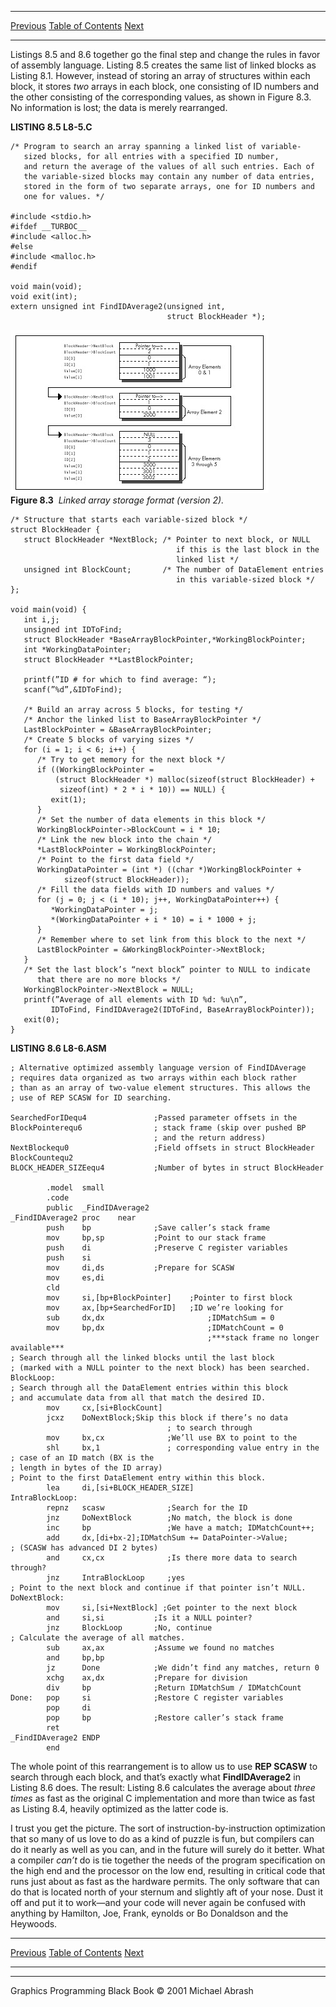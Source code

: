   ------------------------ --------------------------------- --------------------
  [Previous](08-04.html)   [Table of Contents](index.html)   [Next](09-01.html)
  ------------------------ --------------------------------- --------------------

Listings 8.5 and 8.6 together go the final step and change the rules in
favor of assembly language. Listing 8.5 creates the same list of linked
blocks as Listing 8.1. However, instead of storing an array of
structures within each block, it stores *two* arrays in each block, one
consisting of ID numbers and the other consisting of the corresponding
values, as shown in Figure 8.3. No information is lost; the data is
merely rearranged.

**LISTING 8.5 L8-5.C**

    /* Program to search an array spanning a linked list of variable-
       sized blocks, for all entries with a specified ID number,
       and return the average of the values of all such entries. Each of
       the variable-sized blocks may contain any number of data entries,
       stored in the form of two separate arrays, one for ID numbers and
       one for values. */

    #include <stdio.h>
    #ifdef __TURBOC__
    #include <alloc.h>
    #else
    #include <malloc.h>
    #endif

    void main(void);
    void exit(int);
    extern unsigned int FindIDAverage2(unsigned int,
                                       struct BlockHeader *);

![](images/08-03.jpg)\
 **Figure 8.3**  *Linked array storage format (version 2).*

    /* Structure that starts each variable-sized block */
    struct BlockHeader {
       struct BlockHeader *NextBlock; /* Pointer to next block, or NULL
                                         if this is the last block in the
                                         linked list */
       unsigned int BlockCount;       /* The number of DataElement entries
                                         in this variable-sized block */
    };

    void main(void) {
       int i,j;
       unsigned int IDToFind;
       struct BlockHeader *BaseArrayBlockPointer,*WorkingBlockPointer;
       int *WorkingDataPointer;
       struct BlockHeader **LastBlockPointer;

       printf(”ID # for which to find average: “);
       scanf(”%d”,&IDToFind);

       /* Build an array across 5 blocks, for testing */
       /* Anchor the linked list to BaseArrayBlockPointer */
       LastBlockPointer = &BaseArrayBlockPointer;
       /* Create 5 blocks of varying sizes */
       for (i = 1; i < 6; i++) {
          /* Try to get memory for the next block */
          if ((WorkingBlockPointer =
              (struct BlockHeader *) malloc(sizeof(struct BlockHeader) +
               sizeof(int) * 2 * i * 10)) == NULL) {
             exit(1);
          }
          /* Set the number of data elements in this block */
          WorkingBlockPointer->BlockCount = i * 10;
          /* Link the new block into the chain */
          *LastBlockPointer = WorkingBlockPointer;
          /* Point to the first data field */
          WorkingDataPointer = (int *) ((char *)WorkingBlockPointer +
                sizeof(struct BlockHeader));
          /* Fill the data fields with ID numbers and values */
          for (j = 0; j < (i * 10); j++, WorkingDataPointer++) {
             *WorkingDataPointer = j;
             *(WorkingDataPointer + i * 10) = i * 1000 + j;
          }
          /* Remember where to set link from this block to the next */
          LastBlockPointer = &WorkingBlockPointer->NextBlock;
       }
       /* Set the last block’s “next block” pointer to NULL to indicate
          that there are no more blocks */
       WorkingBlockPointer->NextBlock = NULL;
       printf(”Average of all elements with ID %d: %u\n”,
             IDToFind, FindIDAverage2(IDToFind, BaseArrayBlockPointer));
       exit(0);
    }

**LISTING 8.6 L8-6.ASM**

    ; Alternative optimized assembly language version of FindIDAverage
    ; requires data organized as two arrays within each block rather
    ; than as an array of two-value element structures. This allows the
    ; use of REP SCASW for ID searching.

    SearchedForIDequ4               ;Passed parameter offsets in the
    BlockPointerequ6                ; stack frame (skip over pushed BP
                                    ; and the return address)
    NextBlockequ0                   ;Field offsets in struct BlockHeader
    BlockCountequ2
    BLOCK_HEADER_SIZEequ4           ;Number of bytes in struct BlockHeader

            .model  small
            .code
            public  _FindIDAverage2
    _FindIDAverage2 proc    near
            push    bp              ;Save caller’s stack frame
            mov     bp,sp           ;Point to our stack frame
            push    di              ;Preserve C register variables
            push    si
            mov     di,ds           ;Prepare for SCASW
            mov     es,di
            cld
            mov     si,[bp+BlockPointer]    ;Pointer to first block
            mov     ax,[bp+SearchedForID]   ;ID we’re looking for
            sub     dx,dx                       ;IDMatchSum = 0
            mov     bp,dx                       ;IDMatchCount = 0
                                                ;***stack frame no longer available***
    ; Search through all the linked blocks until the last block
    ; (marked with a NULL pointer to the next block) has been searched.
    BlockLoop:
    ; Search through all the DataElement entries within this block
    ; and accumulate data from all that match the desired ID.
            mov     cx,[si+BlockCount]
            jcxz    DoNextBlock;Skip this block if there’s no data
                                       ; to search through
            mov     bx,cx              ;We’ll use BX to point to the
            shl     bx,1               ; corresponding value entry in the
    ; case of an ID match (BX is the
    ; length in bytes of the ID array)
    ; Point to the first DataElement entry within this block.
            lea     di,[si+BLOCK_HEADER_SIZE]
    IntraBlockLoop:
            repnz   scasw              ;Search for the ID
            jnz     DoNextBlock        ;No match, the block is done
            inc     bp                 ;We have a match; IDMatchCount++;
            add     dx,[di+bx-2];IDMatchSum += DataPointer->Value;
    ; (SCASW has advanced DI 2 bytes)
            and     cx,cx              ;Is there more data to search through?
            jnz     IntraBlockLoop     ;yes
    ; Point to the next block and continue if that pointer isn’t NULL.
    DoNextBlock:
            mov     si,[si+NextBlock] ;Get pointer to the next block
            and     si,si           ;Is it a NULL pointer?
            jnz     BlockLoop       ;No, continue
    ; Calculate the average of all matches.
            sub     ax,ax           ;Assume we found no matches
            and     bp,bp
            jz      Done            ;We didn’t find any matches, return 0
            xchg    ax,dx           ;Prepare for division
            div     bp              ;Return IDMatchSum / IDMatchCount
    Done:   pop     si              ;Restore C register variables
            pop     di
            pop     bp              ;Restore caller’s stack frame
            ret
    _FindIDAverage2 ENDP
            end

The whole point of this rearrangement is to allow us to use **REP
SCASW** to search through each block, and that’s exactly what
**FindIDAverage2** in Listing 8.6 does. The result: Listing 8.6
calculates the average about *three times* as fast as the original C
implementation and more than twice as fast as Listing 8.4, heavily
optimized as the latter code is.

I trust you get the picture. The sort of instruction-by-instruction
optimization that so many of us love to do as a kind of puzzle is fun,
but compilers can do it nearly as well as you can, and in the future
will surely do it better. What a compiler *can’t* do is tie together the
needs of the program specification on the high end and the processor on
the low end, resulting in critical code that runs just about as fast as
the hardware permits. The only software that can do that is located
north of your sternum and slightly aft of your nose. Dust it off and put
it to work—and your code will never again be confused with anything by
Hamilton, Joe, Frank, eynolds or Bo Donaldson and the Heywoods.

  ------------------------ --------------------------------- --------------------
  [Previous](08-04.html)   [Table of Contents](index.html)   [Next](09-01.html)
  ------------------------ --------------------------------- --------------------

* * * * *

Graphics Programming Black Book © 2001 Michael Abrash
